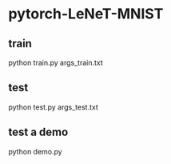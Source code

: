 # pytorch-LeNeT-MNIST

## train
python train.py args_train.txt

## test
python test.py args_test.txt

## test a demo
python demo.py
